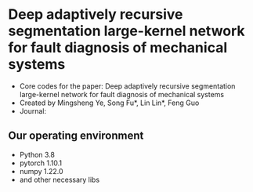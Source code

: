 # Deep adaptively recursive segmentation large-kernel network for fault diagnosis of mechanical systems
- Core codes for the paper:
Deep adaptively recursive segmentation large-kernel network for fault diagnosis of mechanical systems
- Created by Mingsheng Ye, Song Fu*, Lin Lin*, Feng Guo
- Journal:
## Our operating environment
- Python 3.8
- pytorch 1.10.1
- numpy 1.22.0
- and other necessary libs

